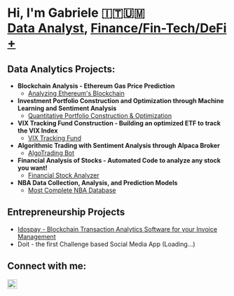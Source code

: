 <h1>Hi, I'm Gabriele 🇮🇹🇺🇲<br/><a href="https://github.com/gabrielmountains">Data Analyst</a>, <a href="https://www.linkedin.com/in/montigabriele/">Finance/Fin-Tech/DeFi +</a>

<h2>Data Analytics Projects:</h2>

- <b>Blockchain Analysis - Ethereum Gas Price Prediction</b>
  - [Analyzing Ethereum's Blockchain](https://github.com/gabrielmountains/Analyzing-Ethereum-Blockchain)
- <b>Investment Portfolio Construction and Optimization through Machine Learning and Sentiment Analysis</b>
  - [Quantitative Portfolio Construction & Optimization](https://github.com/joshmadakor1/4chan-Image-Analysis-Middleware-C964)
- <b>VIX Tracking Fund Construction - Building an optimized ETF to track the VIX Index</b>
  - [VIX Tracking Fund](https://github.com/joshmadakor1/Algorithms-Practice)
- <b>Algorithmic Trading with Sentiment Analysis through Alpaca Broker</b>
  - [AlgoTrading Bot](https://github.com/joshmadakor1/Sentinel-Lab)
- <b>Financial Analysis of Stocks - Automated Code to analyze any stock you want!</b>
  - [Financial Stock Analyzer](https://github.com/joshmadakor1/EncrypterPOC)
- <b>NBA Data Collection, Analysis, and Prediction Models</b>
  - [Most Complete NBA Database](https://github.com/joshmadakor1/Package-Delivery-Pathfinding-Algorithm)

<h2>Entrepreneurship Projects</h2>

- [Idospay - Blockchain Transaction Analytics Software for your Invoice Management](https://idospay.com/en/)
- Doit - the first Challenge based Social Media App (Loading...)

<h2>Connect with me:</h2>

[<img align="left" alt="GabrieleMonti | LinkedIn" width="22px" src="https://cdn.jsdelivr.net/npm/simple-icons@v3/icons/linkedin.svg" />][linkedin]

[linkedin]: https://www.linkedin.com/in/montigabriele/

<!--
**joshmadakor1/joshmadakor1** is a ✨ _special_ ✨ repository because its `README.md` (this file) appears on your GitHub profile.

Here are some ideas to get you started:

- 🔭 I’m currently working on ...
- 🌱 I’m currently learning ...
- 👯 I’m looking to collaborate on ...
- 🤔 I’m looking for help with ...
- 💬 Ask me about ...
- 📫 How to reach me: ...
- 😄 Pronouns: ...
- ⚡ Fun fact: ...
-->
